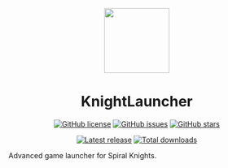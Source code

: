 <p align="center">
    <img src="https://github.com/lucas-allegri/KnightLauncher/blob/master/assets/img/icon-128.png?raw=true"
        height="128">
</p>
<h1 align="center">KnightLauncher</h1>
<p align="center">
    <a href="https://github.com/lucas-allegri/KnightLauncher/blob/master/LICENSE"><img alt="GitHub license"               src="https://img.shields.io/github/license/lucas-allegri/KnightLauncher?style=flat-square"></a>
    <a href="https://github.com/lucas-allegri/KnightLauncher/issues"><img alt="GitHub issues" src="https://img.shields.io/github/issues/lucas-allegri/KnightLauncher?style=flat-square"></a>
    <a href="https://github.com/lucas-allegri/KnightLauncher/stargazers"><img alt="GitHub stars" src="https://img.shields.io/github/stars/lucas-allegri/KnightLauncher?style=flat-square"></a>
</p>
<p align="center">
    <a href="https://GitHub.com/lucas-allegri/KnightLauncher/releases/"><img alt="Latest release"               src="https://img.shields.io/github/tag/lucas-allegri/KnightLauncher.svg"></a>
    <a href="https://GitHub.com/lucas-allegri/KnightLauncher/releases/"><img alt="Total downloads"               src="https://img.shields.io/github/downloads/lucas-allegri/KnightLauncher/total.svg"></a>
</p>

Advanced game launcher for Spiral Knights.
